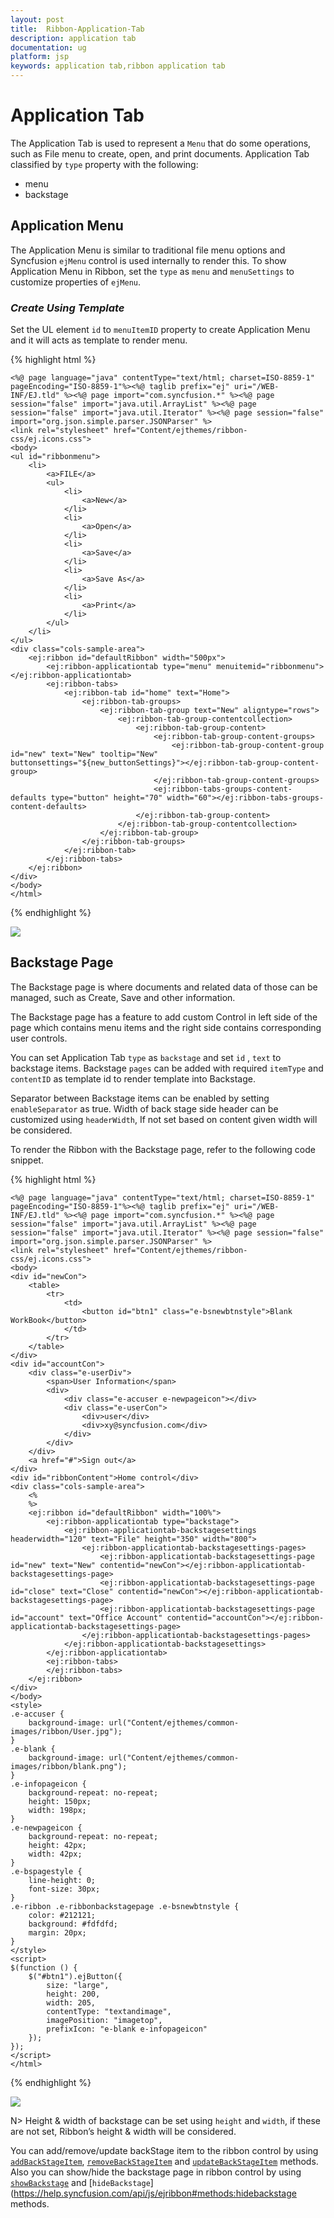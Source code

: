```yaml
---
layout: post
title:  Ribbon-Application-Tab
description: application tab
documentation: ug
platform: jsp
keywords: application tab,ribbon application tab
---
```


# Application Tab

The Application Tab is used to represent a `Menu` that do some operations, such as File menu to create, open, and print documents. Application Tab classified by `type` property with the following:

*  menu
*  backstage


## Application Menu

The Application Menu is similar to traditional file menu options and Syncfusion `ejMenu` control is used internally to render this. To show Application Menu in Ribbon, set the `type` as `menu` and `menuSettings` to customize properties of `ejMenu`.

### _Create Using Template_

Set the UL element `id` to `menuItemID` property to create Application Menu and it will acts as template to render menu.

{% highlight html %}
    
    <%@ page language="java" contentType="text/html; charset=ISO-8859-1"
    pageEncoding="ISO-8859-1"%><%@ taglib prefix="ej" uri="/WEB-INF/EJ.tld" %><%@ page import="com.syncfusion.*" %><%@ page session="false" import="java.util.ArrayList" %><%@ page session="false" import="java.util.Iterator" %><%@ page session="false" import="org.json.simple.parser.JSONParser" %>
    <link rel="stylesheet" href="Content/ejthemes/ribbon-css/ej.icons.css">
    <body>
    <ul id="ribbonmenu">
        <li>
            <a>FILE</a>
            <ul>
                <li>
                    <a>New</a>
                </li>
                <li>
                    <a>Open</a>
                </li>
                <li>
                    <a>Save</a>
                </li>
                <li>
                    <a>Save As</a>
                </li>
                <li>
                    <a>Print</a>
                </li>
            </ul>
        </li>
    </ul>
    <div class="cols-sample-area">
        <ej:ribbon id="defaultRibbon" width="500px">
            <ej:ribbon-applicationtab type="menu" menuitemid="ribbonmenu"></ej:ribbon-applicationtab>
            <ej:ribbon-tabs>
                <ej:ribbon-tab id="home" text="Home">
                    <ej:ribbon-tab-groups>
                        <ej:ribbon-tab-group text="New" aligntype="rows">
                            <ej:ribbon-tab-group-contentcollection>
                                <ej:ribbon-tab-group-content>
                                    <ej:ribbon-tab-group-content-groups>
                                        <ej:ribbon-tab-group-content-group id="new" text="New" tooltip="New" buttonsettings="${new_buttonSettings}"></ej:ribbon-tab-group-content-group>
                                    </ej:ribbon-tab-group-content-groups>
                                    <ej:ribbon-tabs-groups-content-defaults type="button" height="70" width="60"></ej:ribbon-tabs-groups-content-defaults>
                                </ej:ribbon-tab-group-content>
                            </ej:ribbon-tab-group-contentcollection>
                        </ej:ribbon-tab-group>
                    </ej:ribbon-tab-groups>
                </ej:ribbon-tab>
            </ej:ribbon-tabs>
        </ej:ribbon>
    </div>
    </body>
    </html>
{% endhighlight %}

![](Application-Tab_images/Application-Tab_img1.png)

## Backstage Page

The Backstage page is where documents and related data of those can be managed, such as Create, Save and other information.

The Backstage page has a feature to add custom Control in left side of the page which contains menu items and the right side contains corresponding user controls. 

You can set Application Tab `type` as `backstage` and set `id` , `text` to backstage items. Backstage `pages` can be added with required `itemType` and `contentID` as template id to render template into Backstage. 

Separator between Backstage items can be enabled by setting `enableSeparator` as true. Width of back stage side header can be customized using `headerWidth`, If not set based on content given width will be considered.

To render the Ribbon with the Backstage page, refer to the following code snippet. 

{% highlight html %}
    
    <%@ page language="java" contentType="text/html; charset=ISO-8859-1"
    pageEncoding="ISO-8859-1"%><%@ taglib prefix="ej" uri="/WEB-INF/EJ.tld" %><%@ page import="com.syncfusion.*" %><%@ page session="false" import="java.util.ArrayList" %><%@ page session="false" import="java.util.Iterator" %><%@ page session="false" import="org.json.simple.parser.JSONParser" %>
    <link rel="stylesheet" href="Content/ejthemes/ribbon-css/ej.icons.css">
    <body>
    <div id="newCon">
        <table>
            <tr>
                <td>
                    <button id="btn1" class="e-bsnewbtnstyle">Blank WorkBook</button>
                </td>
            </tr>
        </table>
    </div>
    <div id="accountCon">
        <div class="e-userDiv">
            <span>User Information</span>
            <div>
                <div class="e-accuser e-newpageicon"></div>
                <div class="e-userCon">
                    <div>user</div>
                    <div>xy@syncfusion.com</div>
                </div>
            </div>
        </div>
        <a href="#">Sign out</a>
    </div>
    <div id="ribbonContent">Home control</div>
    <div class="cols-sample-area">
        <%
        %>
        <ej:ribbon id="defaultRibbon" width="100%">
            <ej:ribbon-applicationtab type="backstage">
                <ej:ribbon-applicationtab-backstagesettings headerwidth="120" text="File" height="350" width="800">
                    <ej:ribbon-applicationtab-backstagesettings-pages>
                        <ej:ribbon-applicationtab-backstagesettings-page id="new" text="New" contentid="newCon"></ej:ribbon-applicationtab-backstagesettings-page>
                        <ej:ribbon-applicationtab-backstagesettings-page id="close" text="Close" contentid="newCon"></ej:ribbon-applicationtab-backstagesettings-page>
                        <ej:ribbon-applicationtab-backstagesettings-page id="account" text="Office Account" contentid="accountCon"></ej:ribbon-applicationtab-backstagesettings-page>
                    </ej:ribbon-applicationtab-backstagesettings-pages>
                </ej:ribbon-applicationtab-backstagesettings>
            </ej:ribbon-applicationtab>
            <ej:ribbon-tabs>
            </ej:ribbon-tabs>
        </ej:ribbon>
    </div>
    </body>
    <style>
    .e-accuser {
        background-image: url("Content/ejthemes/common-images/ribbon/User.jpg");
    }
    .e-blank {
        background-image: url("Content/ejthemes/common-images/ribbon/blank.png");
    }
    .e-infopageicon {
        background-repeat: no-repeat;
        height: 150px;
        width: 198px;
    }
    .e-newpageicon {
        background-repeat: no-repeat;
        height: 42px;
        width: 42px;
    }
    .e-bspagestyle {
        line-height: 0;
        font-size: 30px;
    }
    .e-ribbon .e-ribbonbackstagepage .e-bsnewbtnstyle {
        color: #212121;
        background: #fdfdfd;
        margin: 20px;
    }
    </style>
    <script>
    $(function () {
        $("#btn1").ejButton({
            size: "large",
            height: 200,
            width: 205,
            contentType: "textandimage",
            imagePosition: "imagetop",
            prefixIcon: "e-blank e-infopageicon"
        });
    });
    </script>
    </html>
    
{% endhighlight %}

![](Application-Tab_images/Application-Tab_img3.png)

N> Height & width of backstage can be set using `height` and `width`, if these are not set, Ribbon’s height & width will be considered.

You can add/remove/update backStage item to the ribbon control by using [`addBackStageItem`](https://help.syncfusion.com/api/js/ejribbon#methods:addbackstageitem), [`removeBackStageItem`](https://help.syncfusion.com/api/js/ejribbon#methods:removebackstageitem) and [`updateBackStageItem`](https://help.syncfusion.com/api/js/ejribbon#methods:updatebackstageitem) methods. Also you can show/hide the backstage page in ribbon control by using [`showBackstage`](https://help.syncfusion.com/api/js/ejribbon#methods:showbackstage) and [`hideBackstage`](https://help.syncfusion.com/api/js/ejribbon#methods:hidebackstage methods.
